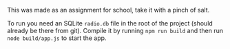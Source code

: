 This was made as an assignment for school, take it with a pinch of salt.

To run you need an SQLite `radio.db` file in the root of the project (should already be there from git). Compile it by running `npm run build` and then run `node build/app.js` to start the app.

